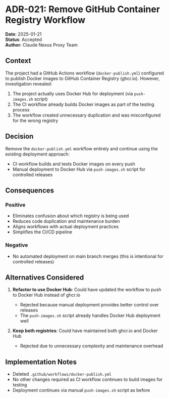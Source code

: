 # ADR-021: Remove GitHub Container Registry Workflow

**Date**: 2025-01-21  
**Status**: Accepted  
**Author**: Claude Nexus Proxy Team

## Context

The project had a GitHub Actions workflow (`docker-publish.yml`) configured to publish Docker images to GitHub Container Registry (ghcr.io). However, investigation revealed:

1. The project actually uses Docker Hub for deployment (via `push-images.sh` script)
2. The CI workflow already builds Docker images as part of the testing process
3. The workflow created unnecessary duplication and was misconfigured for the wrong registry

## Decision

Remove the `docker-publish.yml` workflow entirely and continue using the existing deployment approach:

- CI workflow builds and tests Docker images on every push
- Manual deployment to Docker Hub via `push-images.sh` script for controlled releases

## Consequences

### Positive

- Eliminates confusion about which registry is being used
- Reduces code duplication and maintenance burden
- Aligns workflows with actual deployment practices
- Simplifies the CI/CD pipeline

### Negative

- No automated deployment on main branch merges (this is intentional for controlled releases)

## Alternatives Considered

1. **Refactor to use Docker Hub**: Could have updated the workflow to push to Docker Hub instead of ghcr.io
   - Rejected because manual deployment provides better control over releases
   - The `push-images.sh` script already handles Docker Hub deployment well

2. **Keep both registries**: Could have maintained both ghcr.io and Docker Hub
   - Rejected due to unnecessary complexity and maintenance overhead

## Implementation Notes

- Deleted `.github/workflows/docker-publish.yml`
- No other changes required as CI workflow continues to build images for testing
- Deployment continues via manual `push-images.sh` script as before
